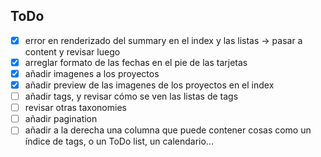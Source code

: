 ## ToDo

- [x] error en renderizado del summary en el index y las listas -> pasar a content y revisar luego
- [x] arreglar formato de las fechas en el pie de las tarjetas
- [X] añadir imagenes a los proyectos
- [x] añadir preview de las imagenes de los proyectos en el index
- [ ] añadir tags, y revisar cómo se ven las listas de tags
- [ ] revisar otras taxonomies
- [ ] añadir pagination
- [ ] añadir a la derecha una columna que puede contener cosas como un índice de tags, o un ToDo list, un calendario...